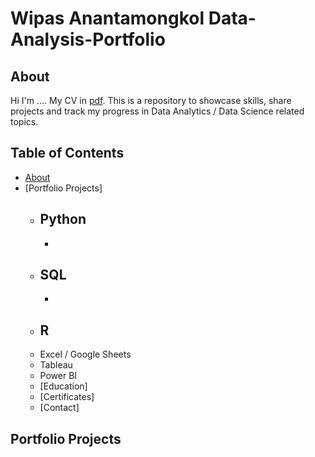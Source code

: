 # Wipas Anantamongkol Data-Analysis-Portfolio
## About
Hi I'm ....
My CV in [pdf]().
This is a repository to showcase skills, share projects and track my progress in Data Analytics / Data Science related topics.
## Table of Contents
- [About]()
- [Portfolio Projects]
  - Python
    -
    -
  - SQL
    - 
    -
  - R
    -
  - Excel / Google Sheets
  - Tableau
  - Power BI
  - [Education]  
  - [Certificates]
  - [Contact]
## Portfolio Projects

